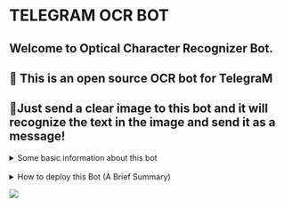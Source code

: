 # TELEGRAM OCR BOT

## Welcome to Optical Character Recognizer Bot. 

## 🤏 This is an open source OCR bot for TelegraM
## 🤏Just send a clear image to this bot and it will recognize the text in the image and send it as a message!

<details>
  <summary> Some basic information about this bot </summary>

```
THIS BOT ONLY NEES YOUR
🤞 TELEGRAM BOT TOKEN &,
🤞 CLOUDMERSIVE OCR API
```

#### limitations
> cloudmersive api provides only 1000 images for free ( per month)
> solution:
>> You can just create a new account & use the new api which will provides u 2000 images.. etc,etc,etc.. you can create many cloudmersive accounts as many as you need..🙄

> another problem is that heroku provides only 550dynos for free (per month)
>> No one is going to help you..😜😜 
>> you can transfer your heroku account whenever your dyno is finished..😂 or host this bot your own..😁

</details>
⠀
⠀
<details>
  <summary> How to deploy this Bot (A Brief Summary) </summary>
  
I do not have any more time to waste..😒
Due to some works on other bots..

Just Fork it.. edit your repo at your own risk(if needed) and deploy on heroku.. 
> if u have any doubts or bug msg me on [telegram](https://telegram.dog/nabilanavab)
</details>

![](https://telegra.ph/file/dc3044ee380fad8ad438b.jpg)



